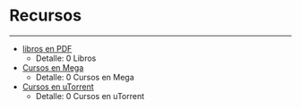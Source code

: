 # Recursos
---

* [libros en PDF](recursos/libros.md)
    - Detalle: 0 Libros
* [Cursos en Mega](recursos/mega.md)
    - Detalle: 0 Cursos en Mega
* [Cursos en uTorrent](recursos/utorrent.md)
    - Detalle: 0 Cursos en uTorrent
